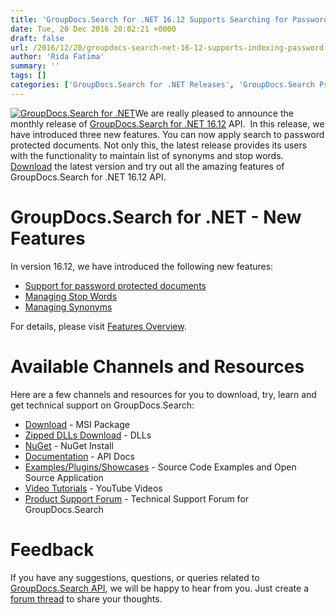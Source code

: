 ```yaml
---
title: 'GroupDocs.Search for .NET 16.12 Supports Searching for Password Protected Documents'
date: Tue, 20 Dec 2016 20:02:21 +0000
draft: false
url: /2016/12/20/groupdocs-search-net-16-12-supports-indexing-password-protected-documents/
author: 'Rida Fatima'
summary: ''
tags: []
categories: ['GroupDocs.Search for .NET Releases', 'GroupDocs.Search Product Family']
---
```


[![GroupDocs.Search for .NET](http://blog.groupdocs.com/wp-content/uploads/sites/4/2017/04/groupdocs-search-net.png)](https://www.groupdocs.com/products/search/net)We are really pleased to announce the monthly release of [GroupDocs.Search for .NET 16.12](https://www.groupdocs.com/products/search/net "GroupDocs.Search") API.  In this release, we have introduced three new features. You can now apply search to password protected documents. Not only this, the latest release provides its users with the functionality to maintain list of synonyms and stop words. [Download](http://www.groupdocs.com/downloads/search/net/new-releases/groupdocs.search-for-.net-16.12.0/ "GroupDocs.Search Download") the latest version and try out all the amazing features of GroupDocs.Search for .NET 16.12 API.

# GroupDocs.Search for .NET - New Features

In version 16.12, we have introduced the following new features:

*   [Support for password protected documents](https://docs.groupdocs.com/signature/net "Password protected document searching")
*   [Managing Stop Words](https://docs.groupdocs.com/signature/net "Stop words management")
*   [Managing Synonyms](https://www.groupdocs.com/docs/display/searchnet/Synonym+Search "Synonyms management")

For details, please visit [Features Overview](https://www.groupdocs.com/docs/display/searchnet/Features+Overview "feature overview").

# Available Channels and Resources

Here are a few channels and resources for you to download, try, learn and get technical support on GroupDocs.Search:

*   [Download](http://downloads.groupdocs.com/search/net/ "GroupDocs.Search MSI") - MSI Package
*   [Zipped DLLs Download](http://downloads.groupdocs.com/search/net/ "GroupDocs.Search Zipped Dll") - DLLs
*   [NuGet](https://www.nuget.org/packages/groupdocs-search-dotnet/16.12.0 "GroupDocs.Search Nuget Package") - NuGet Install
*   [Documentation](https://www.groupdocs.com/docs/display/searchnet/Getting+Started "Search API documentation") - API Docs
*   [Examples/Plugins/Showcases](https://github.com/groupdocs-search/GroupDocs.Search-for-.NET "How to use Search API") - Source Code Examples and Open Source Application
*   [Video Tutorials](https://www.youtube.com/playlist?list=PL25CTxMCj5vMZGPsZX-FCtRM_UBXdLT9h "Search API video Tutorials") - YouTube Videos
*   [Product Support Forum](http://www.groupdocs.com/Community/forums/groupdocs.search-product-family/52/showforum.aspx) - Technical Support Forum for GroupDocs.Search

# Feedback

If you have any suggestions, questions, or queries related to [GroupDocs.Search API](http://www.groupdocs.com/products/search/net), we will be happy to hear from you. Just create a [forum thread](http://www.groupdocs.com/Community/forums/groupdocs.search-product-family/52/showforum.aspx) to share your thoughts.




